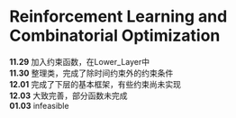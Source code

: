 # Reinforcement Learning and Combinatorial Optimization  

**11.29**
加入约束函数，在Lower_Layer中<br>
**11.30**
整理类，完成了除时间约束外的约束条件<br>
**12.01**
完成了下层的基本框架，有些约束尚未实现<br>
**12.03**
大致完善，部分函数未完成<br>
**01.03**
infeasible

